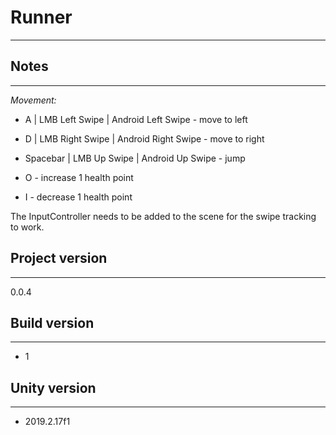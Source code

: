 # **Runner**

---

## **Notes**

----

*Movement:*

- A | LMB Left Swipe | Android Left Swipe  - move to left

- D | LMB Right Swipe | Android Right Swipe  - move to right

- Spacebar | LMB Up Swipe | Android Up Swipe  - jump

- O - increase 1 health point 

- I - decrease 1 health point

The InputController needs to be added to the scene for the swipe tracking to work.

## **Project version**

----

0.0.4

## **Build version**

----

- 1

## **Unity version**

----

- 2019.2.17f1